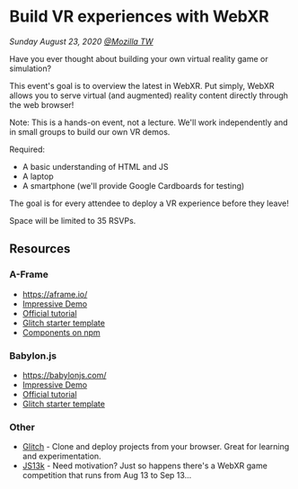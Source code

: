 # Build VR experiences with WebXR

_Sunday August 23, 2020 [@Mozilla TW](https://moztw.org/space/)_

Have you ever thought about building your own virtual reality game or
simulation?

This event's goal is to overview the latest in WebXR. Put simply, WebXR allows
you to serve virtual (and augmented) reality content directly through the web
browser!

Note: This is a hands-on event, not a lecture. We'll work independently and in
small groups to build our own VR demos.

Required:

- A basic understanding of HTML and JS
- A laptop
- A smartphone (we'll provide Google Cardboards for testing)

The goal is for every attendee to deploy a VR experience before they leave!

Space will be limited to 35 RSVPs.

## Resources

### A-Frame
- https://aframe.io/
- [Impressive Demo](https://aframe.io/examples/showcase/a-saturday-night/)
- [Official tutorial](https://aframe.io/aframe-school/#/)
- [Glitch starter template](https://glitch.com/~aframe)
- [Components on npm](https://www.npmjs.com/search?q=aframe)

### Babylon.js
- https://babylonjs.com/
- [Impressive Demo](https://playground.babylonjs.com/#3I55DK#0)
- [Official tutorial](https://doc.babylonjs.com/babylon101/)
- [Glitch starter template](https://glitch.com/~babylonjs-starter)

### Other
- [Glitch](https://glitch.com/) - Clone and deploy projects from your browser.
  Great for learning and experimentation.
- [JS13k](https://js13kgames.com/webxr) - Need motivation? Just so happens
  there's a WebXR game competition that runs from Aug 13 to Sep 13...
